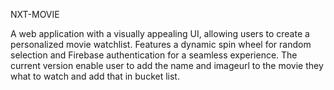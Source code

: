 NXT-MOVIE

A web application with a visually appealing UI, allowing users to create a personalized movie watchlist. Features a dynamic spin wheel for random selection and Firebase authentication for a seamless experience. 
The current version enable user to add the name and imageurl to the movie they what to watch and add that in bucket list.
